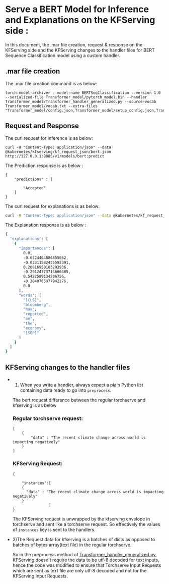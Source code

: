 # Serve a BERT Model for Inference and Explanations on the KFServing side :

In this document, the .mar file creation, request & response on the KFServing side and the KFServing changes to the handler files for BERT Sequence Classification model using a custom handler.


## .mar file creation

The .mar file creation command is as below:

```
torch-model-archiver --model-name BERTSeqClassification --version 1.0 --serialized-file Transformer_model/pytorch_model.bin --handler Transformer_model/Transformer_handler_generalized.py --source-vocab Transformer_model/vocab.txt --extra-files "Transformer_model/config.json,Transformer_model/setup_config.json,Transformer_model/index_to_name.json"
```


## Request and Response

The curl request for inference is as below:
```
curl -H "Content-Type: application/json" --data @kubernetes/kfserving/kf_request_json/bert.json http://127.0.0.1:8085/v1/models/bert:predict
```

The Prediction response is as below :

```
{
	"predictions" : [
		
		"Accepted"
	]
}
```
The curl request for explanations is as below:

```bash
curl -H "Content-Type: application/json" --data @kubernetes/kf_request_json/bert.json http://127.0.0.1:8085/v1/models/bert:explain
```

The Explanation response is as below :

```bash
{
  "explanations": [
    {
      "importances": [
        0.0,
        -0.6324464886855062,
        -0.03311582455592391,
        0.26816950103292936,
        -0.29124773714666485,
        0.5422589134206756,
        -0.3848765077942276,
        0.0
      ],
      "words": [
        "[CLS]",
        "bloomberg",
        "has",
        "reported",
        "on",
        "the",
        "economy",
        "[SEP]"
      ]
    }
  ]
}
```


## KFServing changes to the handler files



* 1) When you write a handler, always expect a plain Python list containing data ready to go into `preprocess`.

    The bert request difference between the regular torchserve and kfserving is as below

    ### Regular torchserve request:
	```
	[
		{
			"data" : "The recent climate change across world is impacting negatively"
		}     
	]
	```

    ### KFServing Request:
	```
	{

		"instances":[
        {
          "data" : "The recent climate change across world is impacting negatively"
        }
					]
	}
	```

    The KFServing request is unwrapped by the kfserving envelope in torchserve  and sent like a torchserve request. So effectively the values of  `instances`  key is sent to the handlers.

        

* 2)The Request data for kfserving  is a batches of dicts as opposed to batches of bytes array(text file) in the 	 regular torchserve.

    So in the preprocess method of [Transformer_handler_generalized.py](https://github.com/pytorch/serve/blob/master/examples/Huggingface_Transformers/Transformer_handler_generalized.py), KFServing doesn't require the data to be utf-8 decoded for text inputs, hence the code was modified to ensure that Torchserve Input Requests which are sent as text file are only utf-8 decoded and not for the KFServing Input Requests.








